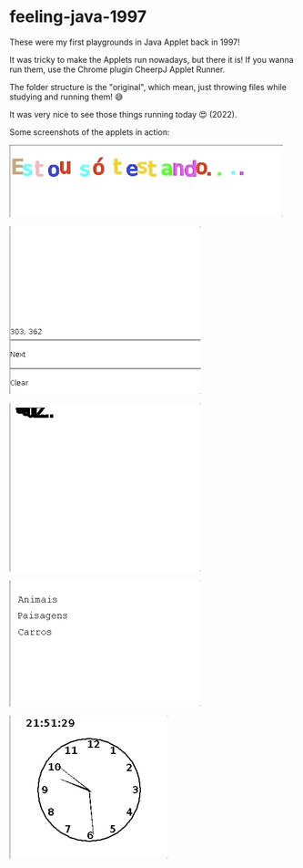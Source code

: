 # feeling-java-1997

These were my first playgrounds in Java Applet back in 1997!

It was tricky to make the Applets run nowadays, but there it is! If you wanna run them, use the Chrome plugin CheerpJ Applet Runner.

The folder structure is the "original", which mean, just throwing files while studying and running them! 😅

It was very nice to see those things running today 😍 (2022).

Some screenshots of the applets in action:

<img src="applet1.gif"></img>

<img src="applet2.gif"></img>

<img src="applet3.gif"></img>

<img src="applet4.gif"></img>

<img src="applet5.gif"></img>

